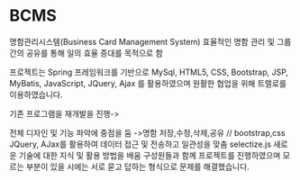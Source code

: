 # BCMS
명함관리시스템(Business Card Management System)
효율적인 명함 관리 및 그룹간의 공유를 통해 일의 효율 증대를 목적으로 함

프로젝트는 Spring 프레임워크를 기반으로 MySql, HTML5, CSS, Bootstrap, JSP, MyBatis, JavaScript, JQuery, Ajax 를 활용하였으며 원활한 협업을 위해 트랠로를 이용하였습니다.

기존 프로그램을 재개발을 진행->

전체 디자인 및 기능 파악에 중점을 둠 ->명함 저장,수정,삭제,공유 // bootstrap,css
JQuery, AJax를 활용하여 데이터 접근 및 전송하고 일관성을 맞춤
selectize.js 새로운 기술에 대한 지식 및 활용 방법을 배움
구성원들과 함께 프로젝트를 진행하였으며 모르는 부분이 있을 시에는 서로 묻고 답하는 형식으로 문제를 해결했습니다.
